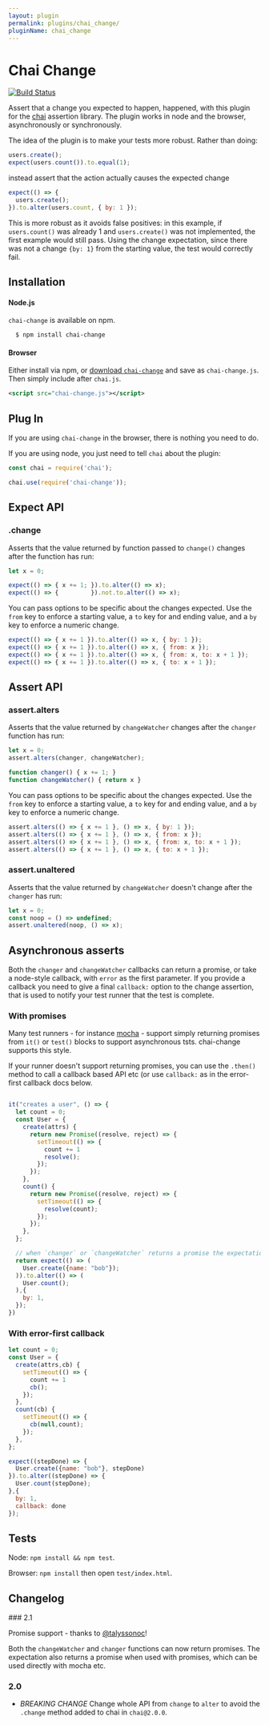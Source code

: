 ```yaml
---
layout: plugin
permalink: plugins/chai_change/
pluginName: chai_change
---
```


# Chai Change

[![Build Status](https://travis-ci.org/chaijs/chai-change.svg?branch=master)](https://travis-ci.org/chaijs/chai-change)

Assert that a change you expected to happen, happened, with this plugin for the [chai](http://github.com/logicalparadox/chai) assertion library. The plugin works in node and the browser, asynchronously or synchronously.

The idea of the plugin is to make your tests more robust. Rather than doing:

```javascript
users.create();
expect(users.count()).to.equal(1);
```

instead assert that the action actually causes the expected change

```javascript
expect(() => {
  users.create();
}).to.alter(users.count, { by: 1 });
```

This is more robust as it avoids false positives: in this example, if `users.count()` was already 1 and `users.create()` was not implemented, the first example would still pass. Using the change expectation, since there was not a change `{by: 1}` from the starting value, the test would correctly fail.

## Installation

#### Node.js

`chai-change` is available on npm.

      $ npm install chai-change

#### Browser

Either install via npm, or [download `chai-change`](src/plugin.js) and save as `chai-change.js`. Then simply include after `chai.js`.

```xml
<script src="chai-change.js"></script>
```

## Plug In

If you are using `chai-change` in the browser, there is nothing you need to do.

If you are using node, you just need to tell `chai` about the plugin:

```js
const chai = require('chai');

chai.use(require('chai-change'));
```

## Expect API

### .change

Asserts that the value returned by function passed to `change()` changes after the function has run:

```javascript
let x = 0;

expect(() => { x += 1; }).to.alter(() => x);
expect(() => {         }).not.to.alter(() => x);
```

You can pass options to be specific about the changes expected. Use the `from` key to enforce a starting value, a `to` key for and ending value, and a
`by` key to enforce a numeric change.

```javascript
expect(() => { x += 1 }).to.alter(() => x, { by: 1 });
expect(() => { x += 1 }).to.alter(() => x, { from: x });
expect(() => { x += 1 }).to.alter(() => x, { from: x, to: x + 1 });
expect(() => { x += 1 }).to.alter(() => x, { to: x + 1 });
```

## Assert API

### assert.alters

Asserts that the value returned by `changeWatcher`
changes after the `changer` function has run:
                                                                                       
```javascript
let x = 0;
assert.alters(changer, changeWatcher);

function changer() { x += 1; }
function changeWatcher() { return x }
```
                                                                                       
You can pass options to be specific about the changes expected. Use the `from` 
key to enforce a starting value, a `to` key for and ending value, and a
`by` key to enforce a numeric change.
                                                                                       
```javascript
assert.alters(() => { x += 1 }, () => x, { by: 1 });
assert.alters(() => { x += 1 }, () => x, { from: x });
assert.alters(() => { x += 1 }, () => x, { from: x, to: x + 1 });
assert.alters(() => { x += 1 }, () => x, { to: x + 1 });
```

### assert.unaltered

Asserts that the value returned by `changeWatcher`
doesn't change after the `changer` has run:
                                                          
```javascript
let x = 0;
const noop = () => undefined;
assert.unaltered(noop, () => x);
```

## Asynchronous asserts

Both the `changer` and `changeWatcher` callbacks can return a promise, or take a node-style callback, with `error` as the first parameter. If you provide a callback you need to give a final `callback:` option to the change assertion, that is used to notify your test runner that the test is complete.

### With promises

Many test runners - for instance [mocha](https://github.com/mochajs/mocha) - support simply returning promises from `it()` or `test()` blocks to support asynchronous tsts. chai-change supports this style.

If your runner doesn't support returning promises, you can use the `.then()` method to call a callback based API etc (or use `callback:` as in the error-first callback docs below.

```javascript

it("creates a user", () => {
  let count = 0;
  const User = {
    create(attrs) {
      return new Promise((resolve, reject) => {
        setTimeout(() => {
          count += 1
          resolve();
        });
      });
    },
    count() {
      return new Promise((resolve, reject) => {
        setTimeout(() => {
          resolve(count);
        });
      });
    },
  };

  // when `changer` or `changeWatcher` returns a promise the expectation will return a promise as well
  return expect(() => (
    User.create({name: "bob"});
  )).to.alter(() => (
    User.count();
  ),{
    by: 1,
  });
})
```

### With error-first callback

```javascript
let count = 0;
const User = {
  create(attrs,cb) {
    setTimeout(() => {
      count += 1
      cb();
    });
  },
  count(cb) {
    setTimeout(() => {
      cb(null,count);
    });
  },
};

expect((stepDone) => {
  User.create({name: "bob"}, stepDone)
}).to.alter((stepDone) => {
  User.count(stepDone);
},{
  by: 1,
  callback: done
});
```

## Tests

Node: `npm install && npm test`.

Browser: `npm install` then open `test/index.html`.

## Changelog

### 2.1

Promise support - thanks to [@talyssonoc](https://github.com/talyssonoc)!

Both the `changeWatcher` and `changer` functions can now return promises. The expectation also returns a promise when used with promises, which can be used directly with mocha etc.

### 2.0

- *BREAKING CHANGE* Change whole API from `change` to `alter` to avoid the `.change` method added to chai in `chai@2.0.0`.
